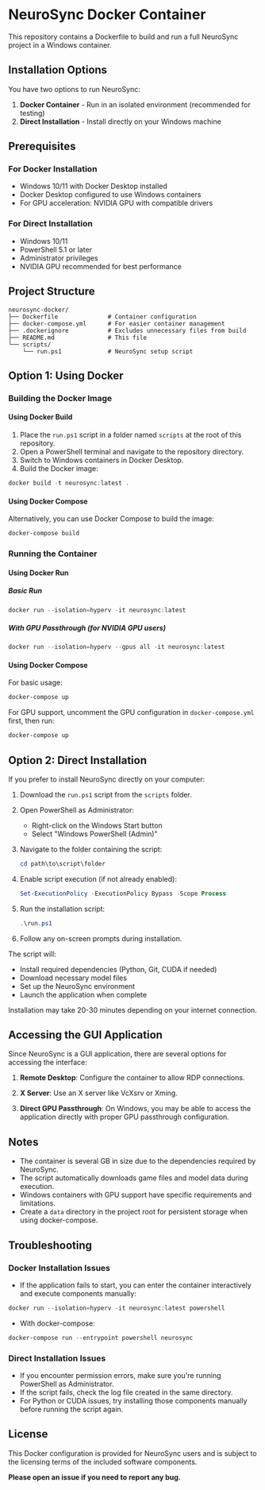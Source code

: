 # NeuroSync Docker Container

This repository contains a Dockerfile to build and run a full NeuroSync project in a Windows container.

## Installation Options

You have two options to run NeuroSync:

1. **Docker Container** - Run in an isolated environment (recommended for testing)
2. **Direct Installation** - Install directly on your Windows machine

## Prerequisites

### For Docker Installation
- Windows 10/11 with Docker Desktop installed
- Docker Desktop configured to use Windows containers
- For GPU acceleration: NVIDIA GPU with compatible drivers

### For Direct Installation
- Windows 10/11
- PowerShell 5.1 or later
- Administrator privileges
- NVIDIA GPU recommended for best performance

## Project Structure

```
neurosync-docker/
├── Dockerfile              # Container configuration
├── docker-compose.yml      # For easier container management
├── .dockerignore           # Excludes unnecessary files from build
├── README.md               # This file
└── scripts/
    └── run.ps1             # NeuroSync setup script
```

## Option 1: Using Docker

### Building the Docker Image

#### Using Docker Build

1. Place the `run.ps1` script in a folder named `scripts` at the root of this repository.
2. Open a PowerShell terminal and navigate to the repository directory.
3. Switch to Windows containers in Docker Desktop.
4. Build the Docker image:

```powershell
docker build -t neurosync:latest .
```

#### Using Docker Compose

Alternatively, you can use Docker Compose to build the image:

```powershell
docker-compose build
```

### Running the Container

#### Using Docker Run

##### Basic Run

```powershell
docker run --isolation=hyperv -it neurosync:latest
```

##### With GPU Passthrough (for NVIDIA GPU users)

```powershell
docker run --isolation=hyperv --gpus all -it neurosync:latest
```

#### Using Docker Compose

For basic usage:

```powershell
docker-compose up
```

For GPU support, uncomment the GPU configuration in `docker-compose.yml` first, then run:

```powershell
docker-compose up
```

## Option 2: Direct Installation

If you prefer to install NeuroSync directly on your computer:

1. Download the `run.ps1` script from the `scripts` folder.

2. Open PowerShell as Administrator:
   - Right-click on the Windows Start button
   - Select "Windows PowerShell (Admin)"

3. Navigate to the folder containing the script:
   ```powershell
   cd path\to\script\folder
   ```

4. Enable script execution (if not already enabled):
   ```powershell
   Set-ExecutionPolicy -ExecutionPolicy Bypass -Scope Process
   ```

5. Run the installation script:
   ```powershell
   .\run.ps1
   ```

6. Follow any on-screen prompts during installation.

The script will:
- Install required dependencies (Python, Git, CUDA if needed)
- Download necessary model files
- Set up the NeuroSync environment
- Launch the application when complete

Installation may take 20-30 minutes depending on your internet connection.

## Accessing the GUI Application

Since NeuroSync is a GUI application, there are several options for accessing the interface:

1. **Remote Desktop**: Configure the container to allow RDP connections.

2. **X Server**: Use an X server like VcXsrv or Xming.

3. **Direct GPU Passthrough**: On Windows, you may be able to access the application directly with proper GPU passthrough configuration.

## Notes

- The container is several GB in size due to the dependencies required by NeuroSync.
- The script automatically downloads game files and model data during execution.
- Windows containers with GPU support have specific requirements and limitations.
- Create a `data` directory in the project root for persistent storage when using docker-compose.

## Troubleshooting

### Docker Installation Issues
- If the application fails to start, you can enter the container interactively and execute components manually:

```powershell
docker run --isolation=hyperv -it neurosync:latest powershell
```

- With docker-compose:

```powershell
docker-compose run --entrypoint powershell neurosync
```

### Direct Installation Issues
- If you encounter permission errors, make sure you're running PowerShell as Administrator.
- If the script fails, check the log file created in the same directory.
- For Python or CUDA issues, try installing those components manually before running the script again.

## License

This Docker configuration is provided for NeuroSync users and is subject to the licensing terms of the included software components.

**Please open an issue if you need to report any bug.**
